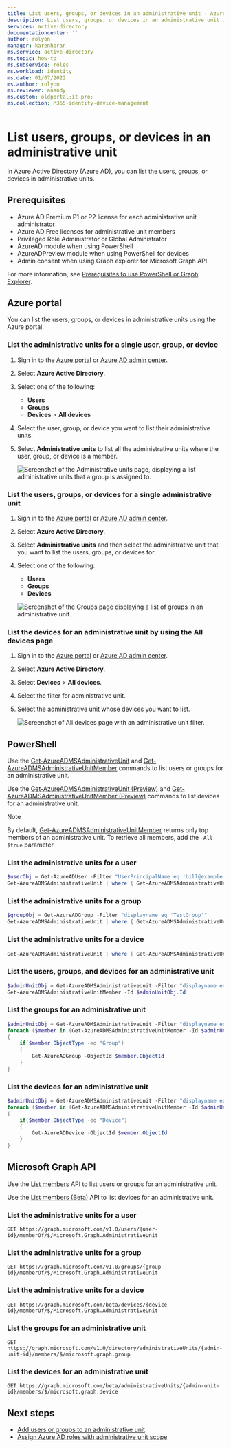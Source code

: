 ```yaml
---
title: List users, groups, or devices in an administrative unit - Azure Active Directory
description: List users, groups, or devices in an administrative unit in Azure Active Directory.
services: active-directory
documentationcenter: ''
author: rolyon
manager: karenhoran
ms.service: active-directory
ms.topic: how-to
ms.subservice: roles
ms.workload: identity
ms.date: 01/07/2022
ms.author: rolyon
ms.reviewer: anandy
ms.custom: oldportal;it-pro;
ms.collection: M365-identity-device-management
---
```


# List users, groups, or devices in an administrative unit

In Azure Active Directory (Azure AD), you can list the users, groups, or devices in administrative units.

## Prerequisites

- Azure AD Premium P1 or P2 license for each administrative unit administrator
- Azure AD Free licenses for administrative unit members
- Privileged Role Administrator or Global Administrator
- AzureAD module when using PowerShell
- AzureADPreview module when using PowerShell for devices
- Admin consent when using Graph explorer for Microsoft Graph API

For more information, see [Prerequisites to use PowerShell or Graph Explorer](prerequisites.md).

## Azure portal

You can list the users, groups, or devices in administrative units using the Azure portal.

### List the administrative units for a single user, group, or device

1. Sign in to the [Azure portal](https://portal.azure.com) or [Azure AD admin center](https://aad.portal.azure.com).

1. Select **Azure Active Directory**.

1. Select one of the following:

    - **Users**
    - **Groups**
    - **Devices** > **All devices**

1. Select the user, group, or device you want to list their administrative units.

1. Select **Administrative units** to list all the administrative units where the user, group, or device is a member. 

    ![Screenshot of the Administrative units page, displaying a list administrative units that a group is assigned to.](./media/admin-units-members-list/list-group-au.png)

### List the users, groups, or devices for a single administrative unit

1. Sign in to the [Azure portal](https://portal.azure.com) or [Azure AD admin center](https://aad.portal.azure.com).

1. Select **Azure Active Directory**.

1. Select **Administrative units** and then select the administrative unit that you want to list the users, groups, or devices for.

1. Select one of the following:

    - **Users**
    - **Groups**
    - **Devices**

   ![Screenshot of the Groups page displaying a list of groups in an administrative unit.](./media/admin-units-members-list/list-groups-in-admin-units.png)

### List the devices for an administrative unit by using the All devices page

1. Sign in to the [Azure portal](https://portal.azure.com) or [Azure AD admin center](https://aad.portal.azure.com).

1. Select **Azure Active Directory**.

1. Select **Devices** > **All devices**.

1. Select the filter for administrative unit.

1. Select the administrative unit whose devices you want to list.

    ![Screenshot of All devices page with an administrative unit filter.](./media/admin-units-members-list/device-admin-unit-filter.png)

## PowerShell

Use the [Get-AzureADMSAdministrativeUnit](/powershell/module/azuread/get-azureadmsadministrativeunit) and [Get-AzureADMSAdministrativeUnitMember](/powershell/module/azuread/get-azureadmsadministrativeunitmember) commands to list users or groups for an administrative unit.

Use the [Get-AzureADMSAdministrativeUnit (Preview)](/powershell/module/azuread/get-azureadmsadministrativeunit?view=azureadps-2.0-preview&preserve-view=true) and [Get-AzureADMSAdministrativeUnitMember (Preview)](/powershell/module/azuread/get-azureadmsadministrativeunitmember?view=azureadps-2.0-preview&preserve-view=true) commands to list devices for an administrative unit.

> [!NOTE]
> By default, [Get-AzureADMSAdministrativeUnitMember](/powershell/module/azuread/get-azureadmsadministrativeunitmember) returns only top members of an administrative unit. To retrieve all members, add the `-All $true` parameter.

### List the administrative units for a user

```powershell
$userObj = Get-AzureADUser -Filter "UserPrincipalName eq 'bill@example.com'"
Get-AzureADMSAdministrativeUnit | where { Get-AzureADMSAdministrativeUnitMember -Id $_.ObjectId | where {$_.RefObjectId -eq $userObj.ObjectId} }
```

### List the administrative units for a group

```powershell
$groupObj = Get-AzureADGroup -Filter "displayname eq 'TestGroup'"
Get-AzureADMSAdministrativeUnit | where { Get-AzureADMSAdministrativeUnitMember -ObjectId $_.ObjectId | where {$_.ObjectId -eq $groupObj.ObjectId} }
```

### List the administrative units for a device

```powershell
Get-AzureADMSAdministrativeUnit | where { Get-AzureADMSAdministrativeUnitMember -ObjectId $_.ObjectId | where {$_.ObjectId -eq $deviceObjId} }
```

### List the users, groups, and devices for an administrative unit

```powershell
$adminUnitObj = Get-AzureADMSAdministrativeUnit -Filter "displayname eq 'Test administrative unit 2'"
Get-AzureADMSAdministrativeUnitMember -Id $adminUnitObj.Id
```

### List the groups for an administrative unit

```powershell
$adminUnitObj = Get-AzureADMSAdministrativeUnit -Filter "displayname eq 'Test administrative unit 2'"
foreach ($member in (Get-AzureADMSAdministrativeUnitMember -Id $adminUnitObj.Id)) 
{
    if($member.ObjectType -eq "Group")
    {
        Get-AzureADGroup -ObjectId $member.ObjectId
    }
}
```

### List the devices for an administrative unit

```powershell
$adminUnitObj = Get-AzureADMSAdministrativeUnit -Filter "displayname eq 'Test administrative unit 2'"
foreach ($member in (Get-AzureADMSAdministrativeUnitMember -Id $adminUnitObj.Id)) 
{
    if($member.ObjectType -eq "Device")
    {
        Get-AzureADDevice -ObjectId $member.ObjectId
    }
}
```

## Microsoft Graph API

Use the [List members](/graph/api/administrativeunit-list-members) API to list users or groups for an administrative unit.

Use the [List members (Beta)](/graph/api/administrativeunit-list-members?view=graph-rest-beta&preserve-view=true) API to list devices for an administrative unit.

### List the administrative units for a user

```http
GET https://graph.microsoft.com/v1.0/users/{user-id}/memberOf/$/Microsoft.Graph.AdministrativeUnit
```

### List the administrative units for a group

```http
GET https://graph.microsoft.com/v1.0/groups/{group-id}/memberOf/$/Microsoft.Graph.AdministrativeUnit
```

### List the administrative units for a device

```http
GET https://graph.microsoft.com/beta/devices/{device-id}/memberOf/$/Microsoft.Graph.AdministrativeUnit
```

### List the groups for an administrative unit

```http
GET https://graph.microsoft.com/v1.0/directory/administrativeUnits/{admin-unit-id}/members/$/microsoft.graph.group
```

### List the devices for an administrative unit

```http
GET https://graph.microsoft.com/beta/administrativeUnits/{admin-unit-id}/members/$/microsoft.graph.device
```


## Next steps

- [Add users or groups to an administrative unit](admin-units-members-add.md)
- [Assign Azure AD roles with administrative unit scope](admin-units-assign-roles.md)
